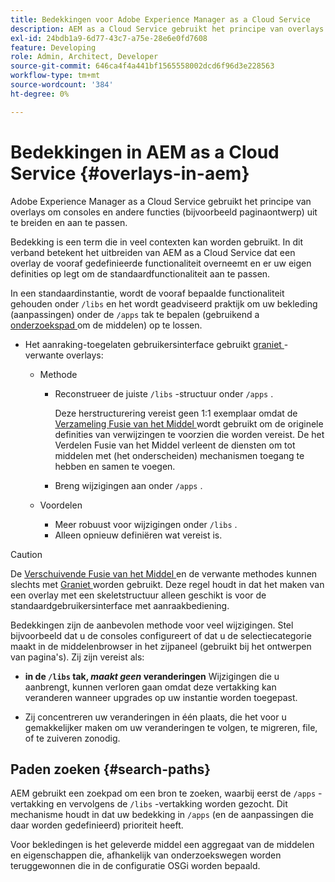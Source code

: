 ```yaml
---
title: Bedekkingen voor Adobe Experience Manager as a Cloud Service
description: AEM as a Cloud Service gebruikt het principe van overlays om consoles en andere functies uit te breiden en aan te passen
exl-id: 24bdb1a9-6d77-43c7-a75e-28e6e0fd7608
feature: Developing
role: Admin, Architect, Developer
source-git-commit: 646ca4f4a441bf1565558002dcd6f96d3e228563
workflow-type: tm+mt
source-wordcount: '384'
ht-degree: 0%

---
```


# Bedekkingen in AEM as a Cloud Service {#overlays-in-aem}

Adobe Experience Manager as a Cloud Service gebruikt het principe van overlays om consoles en andere functies (bijvoorbeeld paginaontwerp) uit te breiden en aan te passen.

Bedekking is een term die in veel contexten kan worden gebruikt. In dit verband betekent het uitbreiden van AEM as a Cloud Service dat een overlay de vooraf gedefinieerde functionaliteit overneemt en er uw eigen definities op legt om de standaardfunctionaliteit aan te passen.

In een standaardinstantie, wordt de vooraf bepaalde functionaliteit gehouden onder `/libs` en het wordt geadviseerd praktijk om uw bekleding (aanpassingen) onder de `/apps` tak te bepalen (gebruikend a [ onderzoekspad ](#search-paths) om de middelen) op te lossen.

* Het aanraking-toegelaten gebruikersinterface gebruikt [ graniet ](https://developer.adobe.com/experience-manager/reference-materials/6-5/granite-ui/api/jcr_root/libs/granite/ui/index.html) - verwante overlays:

   * Methode

      * Reconstrueer de juiste `/libs` -structuur onder `/apps` .

        Deze herstructurering vereist geen 1:1 exemplaar omdat de [ Verzameling Fusie van het Middel ](/help/implementing/developing/introduction/sling-resource-merger.md) wordt gebruikt om de originele definities van verwijzingen te voorzien die worden vereist. De het Verdelen Fusie van het Middel verleent de diensten om tot middelen met (het onderscheiden) mechanismen toegang te hebben en samen te voegen.

      * Breng wijzigingen aan onder `/apps` .

   * Voordelen

      * Meer robuust voor wijzigingen onder `/libs` .
      * Alleen opnieuw definiëren wat vereist is.

>[!CAUTION]
>
>De [ Verschuivende Fusie van het Middel ](/help/implementing/developing/introduction/sling-resource-merger.md) en de verwante methodes kunnen slechts met [ Graniet ](https://developer.adobe.com/experience-manager/reference-materials/6-5/granite-ui/api/jcr_root/libs/granite/ui/index.html) worden gebruikt. Deze regel houdt in dat het maken van een overlay met een skeletstructuur alleen geschikt is voor de standaardgebruikersinterface met aanraakbediening.

Bedekkingen zijn de aanbevolen methode voor veel wijzigingen. Stel bijvoorbeeld dat u de consoles configureert of dat u de selectiecategorie maakt in de middelenbrowser in het zijpaneel (gebruikt bij het ontwerpen van pagina&#39;s). Zij zijn vereist als:

* **in de `/libs` tak, *maakt geen* veranderingen**
Wijzigingen die u aanbrengt, kunnen verloren gaan omdat deze vertakking kan veranderen wanneer upgrades op uw instantie worden toegepast.

* Zij concentreren uw veranderingen in één plaats, die het voor u gemakkelijker maken om uw veranderingen te volgen, te migreren, file, of te zuiveren zonodig.

## Paden zoeken {#search-paths}

AEM gebruikt een zoekpad om een bron te zoeken, waarbij eerst de `/apps` -vertakking en vervolgens de `/libs` -vertakking worden gezocht. Dit mechanisme houdt in dat uw bedekking in `/apps` (en de aanpassingen die daar worden gedefinieerd) prioriteit heeft.

Voor bekledingen is het geleverde middel een aggregaat van de middelen en eigenschappen die, afhankelijk van onderzoekswegen worden teruggewonnen die in de configuratie OSGi worden bepaald.

